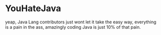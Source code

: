 # YouHateJava

yeap, Java Lang contributors just wont let it take the easy way, everything is a pain in the ass, amazingly coding Java is just 10% of that pain.
